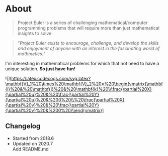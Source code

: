 About 
==================
>Project Euler is a series of challenging mathematical/computer   
programming problems that will require more than just mathematical
insights to solve.   

>"_Project Euler exists to encourage, challenge, and develop the skills 
and enjoyment of anyone with an interest in the fascinating world of mathmetics._"

I'm interesting in mathematical problems for which that not
need to have a unique solution. **So just have fun!**

![][https://latex.codecogs.com/svg.latex?\mathbf{V}_1%20\times%20\mathbf{V}_2%20=%20\begin{vmatrix}\mathbf{i}%20&%20\mathbf{j}%20&%20\mathbf{k}%20\\\frac{\partial%20X}{\partial%20u}%20&%20\frac{\partial%20Y}{\partial%20u}%20&%200%20\\%20\frac{\partial%20X}{\partial%20v}%20&%20\frac{\partial%20Y}{\partial%20v}%20&%200%20\\\end{vmatrix}]

Changelog
-----------------
* Started from 2018.6  
* Updated on 2020.7  
    Add README.md
